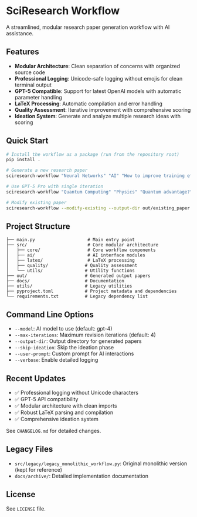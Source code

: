 # SciResearch Workflow

A streamlined, modular research paper generation workflow with AI assistance.

## Features

- **Modular Architecture**: Clean separation of concerns with organized source code
- **Professional Logging**: Unicode-safe logging without emojis for clean terminal output
- **GPT-5 Compatible**: Support for latest OpenAI models with automatic parameter handling
- **LaTeX Processing**: Automatic compilation and error handling
- **Quality Assessment**: Iterative improvement with comprehensive scoring
- **Ideation System**: Generate and analyze multiple research ideas with scoring

## Quick Start

```bash
# Install the workflow as a package (run from the repository root)
pip install .

# Generate a new research paper
sciresearch-workflow "Neural Networks" "AI" "How to improve training efficiency?" --output-dir out/neural_nets

# Use GPT-5 Pro with single iteration
sciresearch-workflow "Quantum Computing" "Physics" "Quantum advantage?" --model gpt-5-pro --max-iterations 1 --output-dir out/quantum

# Modify existing paper
sciresearch-workflow --modify-existing --output-dir out/existing_paper --max-iterations 2
```

## Project Structure

```
├── main.py                    # Main entry point
├── src/                       # Core modular architecture
│   ├── core/                  # Core workflow components
│   ├── ai/                    # AI interface modules
│   ├── latex/                 # LaTeX processing
│   ├── quality/              # Quality assessment
│   └── utils/                # Utility functions
├── out/                      # Generated output papers
├── docs/                     # Documentation
├── utils/                    # Legacy utilities
├── pyproject.toml            # Project metadata and dependencies
└── requirements.txt          # Legacy dependency list
```

## Command Line Options

- `--model`: AI model to use (default: gpt-4)
- `--max-iterations`: Maximum revision iterations (default: 4)
- `--output-dir`: Output directory for generated papers
- `--skip-ideation`: Skip the ideation phase
- `--user-prompt`: Custom prompt for AI interactions
- `--verbose`: Enable detailed logging

## Recent Updates

- ✅ Professional logging without Unicode characters
- ✅ GPT-5 API compatibility 
- ✅ Modular architecture with clean imports
- ✅ Robust LaTeX parsing and compilation
- ✅ Comprehensive ideation system

See `CHANGELOG.md` for detailed changes.

## Legacy Files

- `src/legacy/legacy_monolithic_workflow.py`: Original monolithic version (kept for reference)
- `docs/archive/`: Detailed implementation documentation

## License

See `LICENSE` file.
